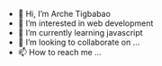 - 👋 Hi, I’m Arche Tigbabao
- 👀 I’m interested in web development
- 🌱 I’m currently learning javascript
- 💞️ I’m looking to collaborate on ...
- 📫 How to reach me ...

<!---
Arcds/Arcds is a ✨ special ✨ repository because its `README.md` (this file) appears on your GitHub profile.
You can click the Preview link to take a look at your changes.
--->
